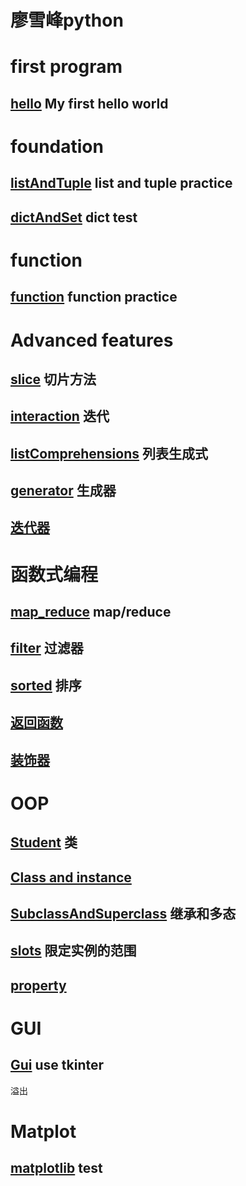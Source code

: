 # 廖雪峰python

# first program

## [hello](Code/python/hello.py) My first hello world

# foundation

## [listAndTuple](Code/python/listAndTuple.py) list and tuple practice

## [dictAndSet](Code/python/dictAndSet.py) dict test

# function

## [function](Code/python/function.py) function practice

# Advanced features

## [slice](Code/python/slice.py) 切片方法

## [interaction](Code/python/interaction.py) 迭代

## [listComprehensions](Code/python/listComprehensions.py) 列表生成式

## [generator](Code/python/generator.py) 生成器

## [迭代器](Code/python/迭代器.py)

# 函数式编程

## [map_reduce](Code/python/map_reduce.py) map/reduce

## [filter](Code/python/filter.py) 过滤器

## [sorted](Code/python/sorted.py) 排序

## [返回函数](Code/python/返回函数.py)

## [装饰器](Code/python/装饰器.py)

# OOP

## [Student](Code/python/Student.py) 类

## [Class and instance](Code/python/ClassAndInstance.py)

## [SubclassAndSuperclass](Code/python/SubclassAndSuperclass.py) 继承和多态

## [slots](slots.py) 限定实例的范围

## [property](property.py)

# GUI

## [Gui](Code/python/Gui.py) use tkinter
溢出

# Matplot

## [matplotlib](Code/python/matplot.py) test
